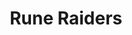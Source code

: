 ---
title: Rune Raiders
developer: Retro64
description: Move your guys, then watch them COME ALIVE AND FIGHT! Rune Raiders a simple adventure game that takes SECONDS TO LEARN, but provides hilarious action for all!
image: RuneRaiders.jpg
link: http://www.retro64.com/runeraiders.php
ios: https://itunes.apple.com/app/rune-raiders/id497702195
android: https://play.google.com/store/apps/details?id=com.retro64.runeraiders
blackberry: http://appworld.blackberry.com/webstore/content/133724
amazon: http://www.amazon.com/Retro64-Inc-Rune-Raiders/dp/B0087OYB42
windows: "https://secure.bmtmicro.com/servlets/Orders.ShoppingCart?CID=768&CLR=0&PRODUCTID=7680018&AID=683227"
flash: http://www.retro64.com/runeraiders_online.php
featured: true
---